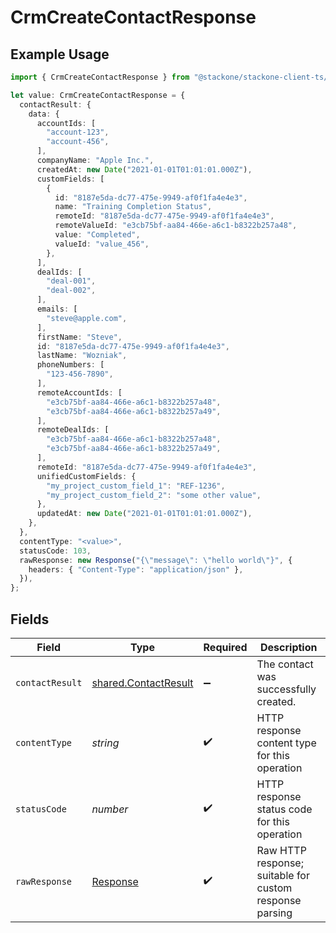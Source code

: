 # CrmCreateContactResponse

## Example Usage

```typescript
import { CrmCreateContactResponse } from "@stackone/stackone-client-ts/sdk/models/operations";

let value: CrmCreateContactResponse = {
  contactResult: {
    data: {
      accountIds: [
        "account-123",
        "account-456",
      ],
      companyName: "Apple Inc.",
      createdAt: new Date("2021-01-01T01:01:01.000Z"),
      customFields: [
        {
          id: "8187e5da-dc77-475e-9949-af0f1fa4e4e3",
          name: "Training Completion Status",
          remoteId: "8187e5da-dc77-475e-9949-af0f1fa4e4e3",
          remoteValueId: "e3cb75bf-aa84-466e-a6c1-b8322b257a48",
          value: "Completed",
          valueId: "value_456",
        },
      ],
      dealIds: [
        "deal-001",
        "deal-002",
      ],
      emails: [
        "steve@apple.com",
      ],
      firstName: "Steve",
      id: "8187e5da-dc77-475e-9949-af0f1fa4e4e3",
      lastName: "Wozniak",
      phoneNumbers: [
        "123-456-7890",
      ],
      remoteAccountIds: [
        "e3cb75bf-aa84-466e-a6c1-b8322b257a48",
        "e3cb75bf-aa84-466e-a6c1-b8322b257a49",
      ],
      remoteDealIds: [
        "e3cb75bf-aa84-466e-a6c1-b8322b257a48",
        "e3cb75bf-aa84-466e-a6c1-b8322b257a49",
      ],
      remoteId: "8187e5da-dc77-475e-9949-af0f1fa4e4e3",
      unifiedCustomFields: {
        "my_project_custom_field_1": "REF-1236",
        "my_project_custom_field_2": "some other value",
      },
      updatedAt: new Date("2021-01-01T01:01:01.000Z"),
    },
  },
  contentType: "<value>",
  statusCode: 103,
  rawResponse: new Response("{\"message\": \"hello world\"}", {
    headers: { "Content-Type": "application/json" },
  }),
};
```

## Fields

| Field                                                                 | Type                                                                  | Required                                                              | Description                                                           |
| --------------------------------------------------------------------- | --------------------------------------------------------------------- | --------------------------------------------------------------------- | --------------------------------------------------------------------- |
| `contactResult`                                                       | [shared.ContactResult](../../../sdk/models/shared/contactresult.md)   | :heavy_minus_sign:                                                    | The contact was successfully created.                                 |
| `contentType`                                                         | *string*                                                              | :heavy_check_mark:                                                    | HTTP response content type for this operation                         |
| `statusCode`                                                          | *number*                                                              | :heavy_check_mark:                                                    | HTTP response status code for this operation                          |
| `rawResponse`                                                         | [Response](https://developer.mozilla.org/en-US/docs/Web/API/Response) | :heavy_check_mark:                                                    | Raw HTTP response; suitable for custom response parsing               |